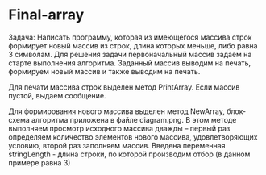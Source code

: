 # Final-array
Задача:
Написать программу, которая из имеющегося массива строк формирует новый массив из строк, длина которых меньше, либо равна 3 символам.
Для решения задачи первоначальный массив задаём на старте выполнения алгоритма. Заданный массив выводим на печать, формируем новый массив и также выводим на печать.

Для печати массива строк выделен метод PrintArray. Если массив пустой, выдаем сообщение.

Для формирования нового массива выделен метод NewArray, блок-схема алгоритма приложена в файле diagram.png. В этом методе выполняем просмотр исходного массива дважды – первый раз определяем количество элементов нового массива, удовлетворяющих условию, второй раз заполняем массив. Введена переменная stringLength - длина строки, по которой производим отбор (в данном примере равна 3)
